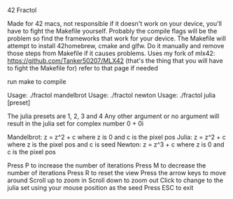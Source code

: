 42 Fractol

Made for 42 macs, not responsible if it doesn't work on your device, you'll have to fight the Makefile yourself. Probably the compile flags will be the problem so find the frameworks that work for your device.
The Makefile will attempt to install 42homebrew, cmake and glfw. Do it manually and remove those steps from Makefile if it causes problems.
Uses my fork of mlx42: https://github.com/Tanker50207/MLX42 (that's the thing that you will have to fight the Makefile for)
refer to that page if needed

run make to compile



Usage: ./fractol mandelbrot
Usage: ./fractol newton
Usage: ./fractol julia [preset]

The julia presets are 1, 2, 3 and 4
Any other argument or no argument will result in the julia set for complex number 0 + 0i

Mandelbrot: z = z^2 + c where z is 0 and c is the pixel pos
Julia: z = z^2 + c      where z is the pixel pos and c is seed
Newton: z = z^3 + c     where z is 0 and c is the pixel pos

Press P to increase the number of iterations
Press M to decrease the number of iterations
Press R to reset the view
Press the arrow keys to move around
Scroll up to zoom in
Scroll down to zoom out
Click to change to the julia set using your mouse position as the seed
Press ESC to exit
